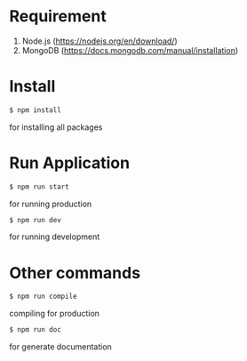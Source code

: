 # Requirement
1. Node.js (https://nodejs.org/en/download/)
2. MongoDB (https://docs.mongodb.com/manual/installation)
# Install
```bash
$ npm install
```
for installing all packages
# Run Application
```bash
$ npm run start
```
for running production
```bash
$ npm run dev
```
for running development
# Other commands
```bash
$ npm run compile
```
compiling for production
```bash
$ npm run doc
```
for generate documentation
